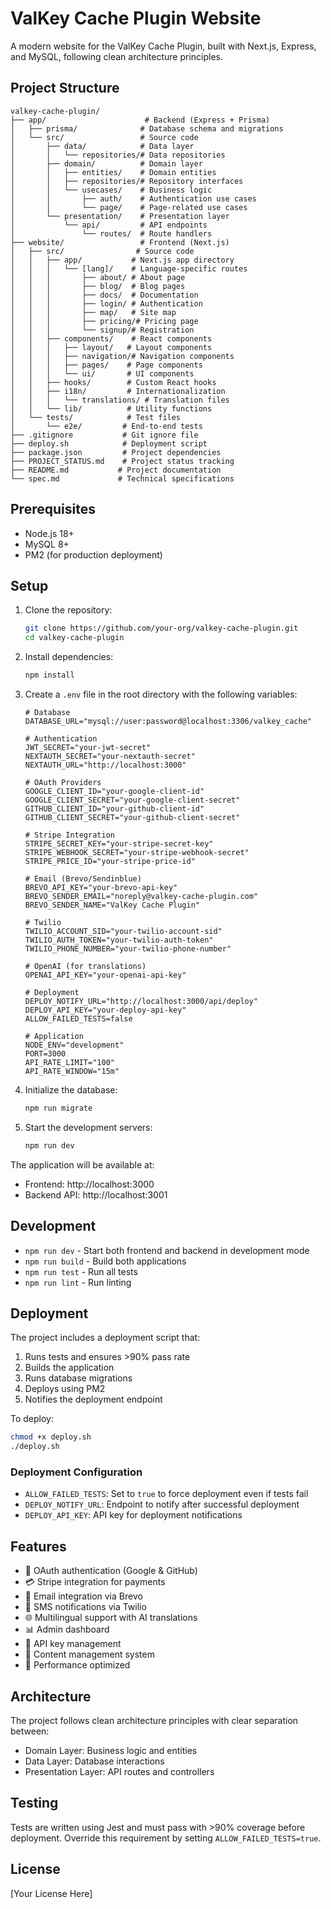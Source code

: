 # ValKey Cache Plugin Website

A modern website for the ValKey Cache Plugin, built with Next.js, Express, and MySQL, following clean architecture principles.

## Project Structure

```
valkey-cache-plugin/
├── app/                      # Backend (Express + Prisma)
│   ├── prisma/              # Database schema and migrations
│   └── src/                 # Source code
│       ├── data/            # Data layer
│       │   └── repositories/# Data repositories
│       ├── domain/          # Domain layer
│       │   ├── entities/    # Domain entities
│       │   ├── repositories/# Repository interfaces
│       │   └── usecases/    # Business logic
│       │       ├── auth/    # Authentication use cases
│       │       └── page/    # Page-related use cases
│       └── presentation/    # Presentation layer
│           └── api/         # API endpoints
│               └── routes/  # Route handlers
├── website/                 # Frontend (Next.js)
│   ├── src/                # Source code
│   │   ├── app/           # Next.js app directory
│   │   │   └── [lang]/    # Language-specific routes
│   │   │       ├── about/ # About page
│   │   │       ├── blog/  # Blog pages
│   │   │       ├── docs/  # Documentation
│   │   │       ├── login/ # Authentication
│   │   │       ├── map/   # Site map
│   │   │       ├── pricing/# Pricing page
│   │   │       └── signup/# Registration
│   │   ├── components/    # React components
│   │   │   ├── layout/   # Layout components
│   │   │   ├── navigation/# Navigation components
│   │   │   ├── pages/    # Page components
│   │   │   └── ui/       # UI components
│   │   ├── hooks/        # Custom React hooks
│   │   ├── i18n/         # Internationalization
│   │   │   └── translations/ # Translation files
│   │   └── lib/          # Utility functions
│   └── tests/            # Test files
│       └── e2e/         # End-to-end tests
├── .gitignore           # Git ignore file
├── deploy.sh            # Deployment script
├── package.json         # Project dependencies
├── PROJECT_STATUS.md    # Project status tracking
├── README.md           # Project documentation
└── spec.md             # Technical specifications
```

## Prerequisites

- Node.js 18+
- MySQL 8+
- PM2 (for production deployment)

## Setup

1. Clone the repository:
   ```bash
   git clone https://github.com/your-org/valkey-cache-plugin.git
   cd valkey-cache-plugin
   ```

2. Install dependencies:
   ```bash
   npm install
   ```

3. Create a `.env` file in the root directory with the following variables:

   ```env
   # Database
   DATABASE_URL="mysql://user:password@localhost:3306/valkey_cache"

   # Authentication
   JWT_SECRET="your-jwt-secret"
   NEXTAUTH_SECRET="your-nextauth-secret"
   NEXTAUTH_URL="http://localhost:3000"

   # OAuth Providers
   GOOGLE_CLIENT_ID="your-google-client-id"
   GOOGLE_CLIENT_SECRET="your-google-client-secret"
   GITHUB_CLIENT_ID="your-github-client-id"
   GITHUB_CLIENT_SECRET="your-github-client-secret"

   # Stripe Integration
   STRIPE_SECRET_KEY="your-stripe-secret-key"
   STRIPE_WEBHOOK_SECRET="your-stripe-webhook-secret"
   STRIPE_PRICE_ID="your-stripe-price-id"

   # Email (Brevo/Sendinblue)
   BREVO_API_KEY="your-brevo-api-key"
   BREVO_SENDER_EMAIL="noreply@valkey-cache-plugin.com"
   BREVO_SENDER_NAME="ValKey Cache Plugin"

   # Twilio
   TWILIO_ACCOUNT_SID="your-twilio-account-sid"
   TWILIO_AUTH_TOKEN="your-twilio-auth-token"
   TWILIO_PHONE_NUMBER="your-twilio-phone-number"

   # OpenAI (for translations)
   OPENAI_API_KEY="your-openai-api-key"

   # Deployment
   DEPLOY_NOTIFY_URL="http://localhost:3000/api/deploy"
   DEPLOY_API_KEY="your-deploy-api-key"
   ALLOW_FAILED_TESTS=false

   # Application
   NODE_ENV="development"
   PORT=3000
   API_RATE_LIMIT="100"
   API_RATE_WINDOW="15m"
   ```

4. Initialize the database:
   ```bash
   npm run migrate
   ```

5. Start the development servers:
   ```bash
   npm run dev
   ```

The application will be available at:
- Frontend: http://localhost:3000
- Backend API: http://localhost:3001

## Development

- `npm run dev` - Start both frontend and backend in development mode
- `npm run build` - Build both applications
- `npm run test` - Run all tests
- `npm run lint` - Run linting

## Deployment

The project includes a deployment script that:
1. Runs tests and ensures >90% pass rate
2. Builds the application
3. Runs database migrations
4. Deploys using PM2
5. Notifies the deployment endpoint

To deploy:
```bash
chmod +x deploy.sh
./deploy.sh
```

### Deployment Configuration

- `ALLOW_FAILED_TESTS`: Set to `true` to force deployment even if tests fail
- `DEPLOY_NOTIFY_URL`: Endpoint to notify after successful deployment
- `DEPLOY_API_KEY`: API key for deployment notifications

## Features

- 🔐 OAuth authentication (Google & GitHub)
- 💳 Stripe integration for payments
- 📧 Email integration via Brevo
- 📱 SMS notifications via Twilio
- 🌐 Multilingual support with AI translations
- 📊 Admin dashboard
- 🔑 API key management
- 📝 Content management system
- 🚀 Performance optimized

## Architecture

The project follows clean architecture principles with clear separation between:
- Domain Layer: Business logic and entities
- Data Layer: Database interactions
- Presentation Layer: API routes and controllers

## Testing

Tests are written using Jest and must pass with >90% coverage before deployment.
Override this requirement by setting `ALLOW_FAILED_TESTS=true`.

## License

[Your License Here] 